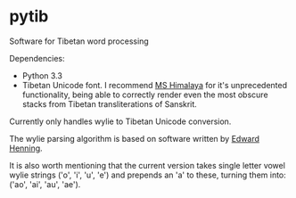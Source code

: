 pytib
=====

Software for Tibetan word processing

Dependencies:
+ Python 3.3
+ Tibetan Unicode font. I recommend [MS Himalaya](http://fontzone.net/font-details/microsoft-himalaya) for it's unprecedented functionality, being able to correctly render even the most obscure stacks from Tibetan transliterations of Sanskrit.

Currently only handles wylie to Tibetan Unicode conversion.

The wylie parsing algorithm is based on software written by [Edward Henning](http://www.kalacakra.org/print/print.htm).

It is also worth mentioning that the current version takes single letter vowel wylie strings ('o', 'i', 'u', 'e') and prepends an 'a' to these, turning them into: ('ao', 'ai', 'au', 'ae').
